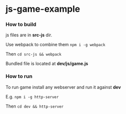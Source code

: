 # js-game-example

### How to build
js files are in __src-js__ dir.

Use webpack to combine them ```npm i -g webpack```

Then ```cd src-js && webpack```

Bundled file is located at __dev/js/game.js__


### How to run
To run game install any webserver and run it against __dev__

E.g. ```npm i -g http-server```

Then ```cd dev && http-server```
